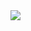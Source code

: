 <img src="https://firebasestorage.googleapis.com/v0/b/formulario-179af.appspot.com/o/repositories%2Fe1.PNG?alt=media&token=0ff252a3-90ae-44a5-92ab-583f845f28b4">
